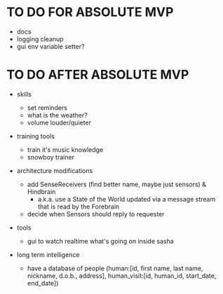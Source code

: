 # TO DO FOR ABSOLUTE MVP

- docs
- logging cleanup
- gui env variable setter?

# TO DO AFTER ABSOLUTE MVP

- skills
    - set reminders
    - what is the weather?
    - volume louder/quieter

- training tools
    - train it's music knowledge
    - snowboy trainer

- architecture modifications
    - add SenseReceivers (find better name, maybe just sensors) & Hindbrain
        - a.k.a. use a State of the World updated via a message stream that is read by the Forebrain
    - decide when Sensors should reply to requester

- tools
    - gui to watch realtime what's going on inside sasha

- long term intelligence
    - have a database of people (human:[id, first name, last name, nickname, d.o.b., address], human_visit:[id, human_id, start_date, end_date])

